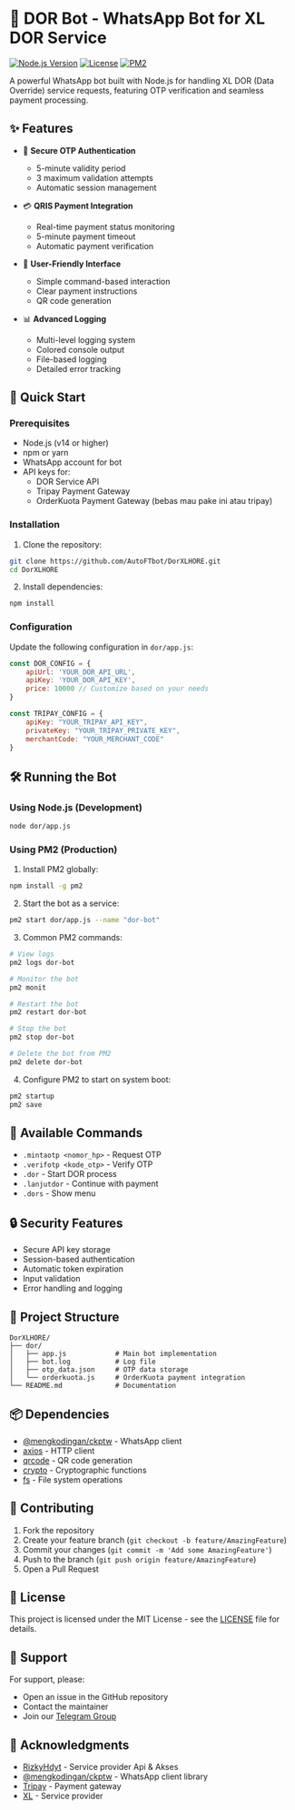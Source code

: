 # 🤖 DOR Bot - WhatsApp Bot for XL DOR Service

[![Node.js Version](https://img.shields.io/badge/node-%3E%3D14.0.0-brightgreen)](https://nodejs.org/)
[![License](https://img.shields.io/badge/license-MIT-blue.svg)](LICENSE)
[![PM2](https://img.shields.io/badge/PM2-Process%20Manager-green)](https://pm2.keymetrics.io/)

A powerful WhatsApp bot built with Node.js for handling XL DOR (Data Override) service requests, featuring OTP verification and seamless payment processing.

## ✨ Features

- 🔐 **Secure OTP Authentication**
  - 5-minute validity period
  - 3 maximum validation attempts
  - Automatic session management

- 💳 **QRIS Payment Integration**
  - Real-time payment status monitoring
  - 5-minute payment timeout
  - Automatic payment verification

- 📱 **User-Friendly Interface**
  - Simple command-based interaction
  - Clear payment instructions
  - QR code generation

- 📊 **Advanced Logging**
  - Multi-level logging system
  - Colored console output
  - File-based logging
  - Detailed error tracking

## 🚀 Quick Start

### Prerequisites

- Node.js (v14 or higher)
- npm or yarn
- WhatsApp account for bot
- API keys for:
  - DOR Service API
  - Tripay Payment Gateway
  - OrderKuota Payment Gateway (bebas mau pake ini atau tripay)

### Installation

1. Clone the repository:
```bash
git clone https://github.com/AutoFTbot/DorXLHORE.git
cd DorXLHORE 
```

2. Install dependencies:
```bash
npm install
```

### Configuration

Update the following configuration in `dor/app.js`:

```javascript
const DOR_CONFIG = {
    apiUrl: 'YOUR_DOR_API_URL',
    apiKey: 'YOUR_DOR_API_KEY',
    price: 10000 // Customize based on your needs
}

const TRIPAY_CONFIG = {
    apiKey: "YOUR_TRIPAY_API_KEY",
    privateKey: "YOUR_TRIPAY_PRIVATE_KEY",
    merchantCode: "YOUR_MERCHANT_CODE"
}
```

## 🛠️ Running the Bot

### Using Node.js (Development)

```bash
node dor/app.js
```

### Using PM2 (Production)

1. Install PM2 globally:
```bash
npm install -g pm2
```

2. Start the bot as a service:
```bash
pm2 start dor/app.js --name "dor-bot"
```

3. Common PM2 commands:
```bash
# View logs
pm2 logs dor-bot

# Monitor the bot
pm2 monit

# Restart the bot
pm2 restart dor-bot

# Stop the bot
pm2 stop dor-bot

# Delete the bot from PM2
pm2 delete dor-bot
```

4. Configure PM2 to start on system boot:
```bash
pm2 startup
pm2 save
```

## 📝 Available Commands

- `.mintaotp <nomor_hp>` - Request OTP
- `.verifotp <kode_otp>` - Verify OTP
- `.dor` - Start DOR process
- `.lanjutdor` - Continue with payment
- `.dors` - Show menu

## 🔒 Security Features

- Secure API key storage
- Session-based authentication
- Automatic token expiration
- Input validation
- Error handling and logging

## 📁 Project Structure

```
DorXLHORE/
├── dor/
│   ├── app.js            # Main bot implementation
│   ├── bot.log           # Log file
│   ├── otp_data.json     # OTP data storage
│   └── orderkuota.js     # OrderKuota payment integration
└── README.md             # Documentation
```

## 📦 Dependencies

- [@mengkodingan/ckptw](https://github.com/mengkodingan/ckptw) - WhatsApp client
- [axios](https://github.com/axios/axios) - HTTP client
- [qrcode](https://github.com/soldair/node-qrcode) - QR code generation
- [crypto](https://nodejs.org/api/crypto.html) - Cryptographic functions
- [fs](https://nodejs.org/api/fs.html) - File system operations

## 🤝 Contributing

1. Fork the repository
2. Create your feature branch (`git checkout -b feature/AmazingFeature`)
3. Commit your changes (`git commit -m 'Add some AmazingFeature'`)
4. Push to the branch (`git push origin feature/AmazingFeature`)
5. Open a Pull Request

## 📄 License

This project is licensed under the MIT License - see the [LICENSE](LICENSE) file for details.

## 💬 Support

For support, please:
- Open an issue in the GitHub repository
- Contact the maintainer
- Join our [Telegram Group](https://t.me/fightertunnell)

## 🙏 Acknowledgments

- [RizkyHdyt](https://t.me/rizkihdyt) - Service provider Api & Akses
- [@mengkodingan/ckptw](https://github.com/mengkodingan/ckptw) - WhatsApp client library
- [Tripay](https://tripay.co.id) - Payment gateway
- [XL](https://www.xl.co.id) - Service provider 
